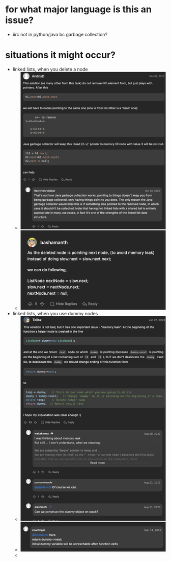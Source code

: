 # for what major language is this an issue?
- iirc not in python/java bc garbage collection?


# situations it might occur?
- linked lists, when you delete a node
	- ![](../!assets/attachments/Pasted%20image%2020240312154125.png)
	- ![](../!assets/attachments/Pasted%20image%2020240312153937.png)
- linked lists, when you use dummy nodes
	- ![](../!assets/attachments/Pasted%20image%2020240312192402.png)
	- ![](../!assets/attachments/Pasted%20image%2020240312192434.png)
	- 
